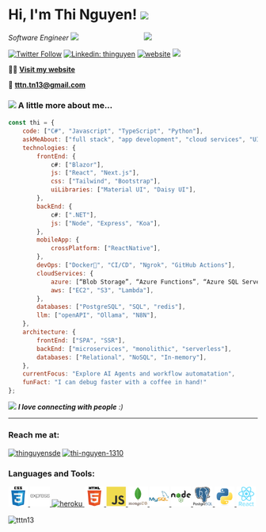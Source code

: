 <h1>
  Hi, I'm Thi Nguyen!  
  <img src="https://media1.giphy.com/media/v1.Y2lkPTc5MGI3NjExYjF4dHBoemN1cnk1bjR5OG9iMzU3YTBrMHd4bGhpYjdkMmVoajUxaCZlcD12MV9pbnRlcm5hbF9naWZfYnlfaWQmY3Q9cw/Z9Zx0LvvgkQL1kEBYk/giphy.gif" width="50">
</h1>
<img align='right' src="https://media0.giphy.com/media/v1.Y2lkPTc5MGI3NjExYXIwMGY4bXVoYnpyMDhvbnA1YnpiYXJjZTRsY3NrczZ0ZGl0cWx3ciZlcD12MV9pbnRlcm5hbF9naWZfYnlfaWQmY3Q9cw/Vf3ZKdillTMOOaOho0/giphy.gif" width="230">
<p><em>Software Engineer <img src="https://media.giphy.com/media/WUlplcMpOCEmTGBtBW/giphy.gif" width="30"> </em></p>

[![Twitter Follow](https://img.shields.io/twitter/follow/misteranmol?label=Follow)](https://twitter.com/intent/follow?screen_name=ThiNguyenSDE)
[![Linkedin: thinguyen](https://img.shields.io/badge/-thinguyen-blue?style=flat-square&logo=Linkedin&logoColor=white&link=http://linkedin.com/in/thi-nguyen-1310/)](http://linkedin.com/in/thi-nguyen-1310)
[![website](https://img.shields.io/badge/Website-46a2f1.svg?&style=flat-square&logo=Google-Chrome&logoColor=white&link=http://tttn13.github.io/web/)](http://tttn13.github.io/web/)
![](https://visitor-badge.glitch.me/badge?page_id=anmol098.anmol098)


<p align="left">👩‍💻 <a href="https://thinguyen.framer.website/" target="_blank"><b>Visit my website</b></a> </p>

📩 **tttn.tn13@gmail.com**

### <img src="https://media.giphy.com/media/VgCDAzcKvsR6OM0uWg/giphy.gif" width="50"> A little more about me...  

```javascript
const thi = {
    code: ["C#", "Javascript", "TypeScript", "Python"],
    askMeAbout: ["full stack", "app development", "cloud services", "UI/UX"],
    technologies: {
        frontEnd: {
            c#: ["Blazor"],
            js: ["React", "Next.js"],
            css: ["Tailwind", "Bootstrap"],
            uiLibraries: ["Material UI", "Daisy UI"],
        },
        backEnd: {
            c#: [".NET"],
            js: ["Node", "Express", "Koa"],
        },
        mobileApp: {
            crossPlatform: ["ReactNative"],
        },
        devOps: ["Docker🐳", "CI/CD", "Ngrok", "GitHub Actions"],
        cloudServices: {
            azure: [“Blob Storage”, “Azure Functions”, “Azure SQL Server", "Table Storage"],
            aws: ["EC2", "S3", "Lambda"],
        },
        databases: ["PostgreSQL", "SQL", "redis"],
        llm: ["openAPI", "Ollama", "N8N"],
    },
    architecture: {
        frontEnd: ["SPA", "SSR"],
        backEnd: ["microservices", "monolithic", "serverless"],
        databases: ["Relational", "NoSQL", "In-memory"],
    },
    currentFocus: "Explore AI Agents and workflow automatation",
    funFact: "I can debug faster with a coffee in hand!"
};
```

<img src="https://media.giphy.com/media/LnQjpWaON8nhr21vNW/giphy.gif" width="60"> <em><b>I love connecting with people</b> :)</em>

---

<h3 align="left">Reach me at:</h3>
<p align="left">
<a href="https://twitter.com/thinguyensde" target="_blank"><img align="center" src="https://raw.githubusercontent.com/rahuldkjain/github-profile-readme-generator/master/src/images/icons/Social/twitter.svg" alt="thinguyensde" height="30" width="40" /></a>
<a href="https://linkedin.com/in/thi-nguyen-1310" target="_blank"><img align="center" src="https://raw.githubusercontent.com/rahuldkjain/github-profile-readme-generator/master/src/images/icons/Social/linked-in-alt.svg" alt="thi-nguyen-1310" height="30" width="40" /></a>
</p>

<h3 align="left">Languages and Tools:</h3>
<p align="left"> <a href="https://www.w3schools.com/css/" target="_blank"> <img src="https://raw.githubusercontent.com/devicons/devicon/master/icons/css3/css3-original-wordmark.svg" alt="css3" width="40" height="40"/> </a> <a href="https://expressjs.com" target="_blank"> <img src="https://raw.githubusercontent.com/devicons/devicon/master/icons/express/express-original-wordmark.svg" alt="express" width="40" height="40"/> </a> <a href="https://heroku.com" target="_blank"> <img src="https://www.vectorlogo.zone/logos/heroku/heroku-icon.svg" alt="heroku" width="40" height="40"/> </a> <a href="https://www.w3.org/html/" target="_blank"> <img src="https://raw.githubusercontent.com/devicons/devicon/master/icons/html5/html5-original-wordmark.svg" alt="html5" width="40" height="40"/> </a> <a href="https://developer.mozilla.org/en-US/docs/Web/JavaScript" target="_blank"> <img src="https://raw.githubusercontent.com/devicons/devicon/master/icons/javascript/javascript-original.svg" alt="javascript" width="40" height="40"/> </a> <a href="https://www.mongodb.com/" target="_blank"> <img src="https://raw.githubusercontent.com/devicons/devicon/master/icons/mongodb/mongodb-original-wordmark.svg" alt="mongodb" width="40" height="40"/> </a> <a href="https://www.mysql.com/" target="_blank"> <img src="https://raw.githubusercontent.com/devicons/devicon/master/icons/mysql/mysql-original-wordmark.svg" alt="mysql" width="40" height="40"/> </a> <a href="https://nodejs.org" target="_blank"> <img src="https://raw.githubusercontent.com/devicons/devicon/master/icons/nodejs/nodejs-original-wordmark.svg" alt="nodejs" width="40" height="40"/> </a> <a href="https://www.postgresql.org" target="_blank"> <img src="https://raw.githubusercontent.com/devicons/devicon/master/icons/postgresql/postgresql-original-wordmark.svg" alt="postgresql" width="40" height="40"/> </a> <a href="https://www.python.org" target="_blank"> <img src="https://raw.githubusercontent.com/devicons/devicon/master/icons/python/python-original.svg" alt="python" width="40" height="40"/> </a> <a href="https://reactjs.org/" target="_blank"> <img src="https://raw.githubusercontent.com/devicons/devicon/master/icons/react/react-original-wordmark.svg" alt="react" width="40" height="40"/> </a> </p>

<p><img align="center" src="https://github-readme-stats.vercel.app/api/top-langs?username=tttn13&show_icons=true&locale=en&layout=compact" alt="tttn13" /></p>

